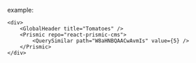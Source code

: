 example:

    <div>
        <GlobalHeader title="Tomatoes" />
        <Prismic repo="react-prismic-cms">
            <QuerySimilar path="W8aHNBQAACwAvmIs" value={5} />
        </Prismic>
    </div>
